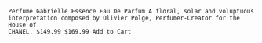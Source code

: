     Perfume Gabrielle Essence Eau De Parfum A floral, solar and voluptuous
    interpretation composed by Olivier Polge, Perfumer-Creator for the House of
    CHANEL. $149.99 $169.99 Add to Cart
